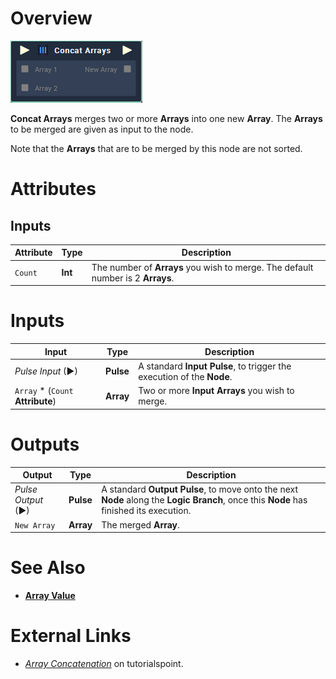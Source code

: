# Overview

![The Concat Arrays Node.](../../.gitbook/assets/toolbox/array/concat-arrays.png)

**Concat Arrays** merges two or more **Arrays** into one new **Array**. The **Arrays** to be merged are given as input to the node. 

Note that the **Arrays** that are to be merged by this node are not sorted.

# Attributes
## Inputs

|Attribute|Type|Description|
|---|---|---|
|`Count`|**Int**|The number of **Arrays** you wish to merge. The default number is 2 **Arrays**.|

# Inputs

|Input|Type|Description|
|---|---|---|
|*Pulse Input* (►)|**Pulse**|A standard **Input Pulse**, to trigger the execution of the **Node**.|
|`Array` * (`Count` **Attribute**)|**Array**|Two or more **Input** **Arrays** you wish to merge.|

# Outputs

|Output|Type|Description|
|---|---|---|
|*Pulse Output* (►)|**Pulse**|A standard **Output Pulse**, to move onto the next **Node** along the **Logic Branch**, once this **Node** has finished its execution.|
|`New Array`|**Array**|The merged **Array**.|

# See Also
- [**Array Value**](array-value.md)

# External Links
- [*Array Concatenation*](https://www.tutorialspoint.com/learn_c_by_examples/array_concatenation_program_in_c.htm) on tutorialspoint.
